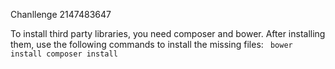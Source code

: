 Chanllenge 2147483647

To install third party libraries, you need composer and bower. After installing them, use the following commands to install the missing files: 
<code>
bower install
composer install
</code>
